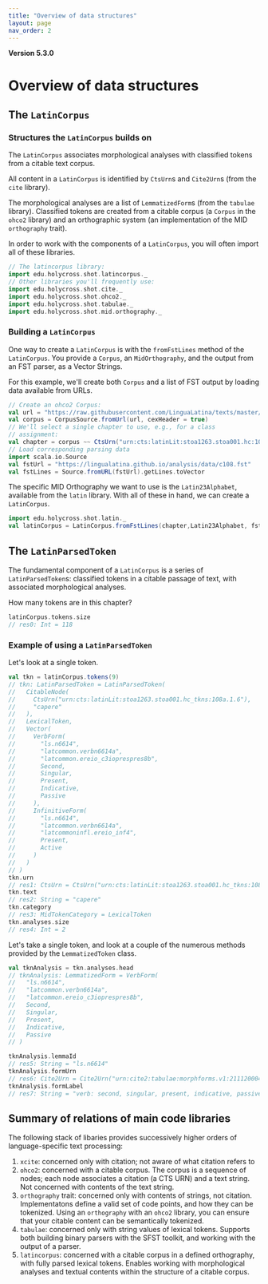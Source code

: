 ```yaml
---
title: "Overview of data structures"
layout: page
nav_order: 2
---
```


**Version 5.3.0**


# Overview of data structures

## The `LatinCorpus`

### Structures the `LatinCorpus` builds on


The `LatinCorpus` associates morphological analyses with classified tokens from a citable text corpus.

All content in a `LatinCorpus` is identified by `CtsUrn`s and `Cite2Urn`s (from the `cite` library).  

The morphological analyses are a list of `LemmatizedForm`s (from the `tabulae` library).  Classified tokens are created from a citable corpus (a `Corpus` in the `ohco2` library) and an orthographic system (an implementation of the MID `orthography` trait).


In order to work with the components of a `LatinCorpus`, you will often import all of these libraries.

```scala
// The latincorpus library:
import edu.holycross.shot.latincorpus._
// Other libraries you'll frequently use:
import edu.holycross.shot.cite._
import edu.holycross.shot.ohco2._
import edu.holycross.shot.tabulae._
import edu.holycross.shot.mid.orthography._
```


### Building a `LatinCorpus`

One way to create a `LatinCorpus` is with the `fromFstLines` method of the `LatinCorpus`.  You provide a `Corpus`, an `MidOrthography`, and the output from an FST parser, as a Vector Strings.


For this example, we'll create both `Corpus` and a list of FST output by loading data available from URLs.

```scala
// Create an ohco2 Corpus:
val url = "https://raw.githubusercontent.com/LinguaLatina/texts/master/texts/latin23/hyginus.cex"
val corpus = CorpusSource.fromUrl(url, cexHeader = true)
// We'll select a single chapter to use, e.g., for a class
// assignment:
val chapter = corpus ~~ CtsUrn("urn:cts:latinLit:stoa1263.stoa001.hc:108a")
// Load corresponding parsing data
import scala.io.Source
val fstUrl = "https://lingualatina.github.io/analysis/data/c108.fst"
val fstLines = Source.fromURL(fstUrl).getLines.toVector
```

The specific MID Orthography we want to use is the `Latin23Alphabet`, available from the `latin` library. With all of these in hand, we can create a `LatinCorpus`.

```scala
import edu.holycross.shot.latin._
val latinCorpus = LatinCorpus.fromFstLines(chapter,Latin23Alphabet, fstLines, strict=false)
```

## The `LatinParsedToken`



The fundamental component of a `LatinCorpus` is a series of `LatinParsedToken`s: classified tokens in a citable passage of text, with associated morphological analyses.

How many tokens are in this chapter?

```scala
latinCorpus.tokens.size
// res0: Int = 118
```


### Example of using a `LatinParsedToken`

Let's look at a single token.

```scala
val tkn = latinCorpus.tokens(9)
// tkn: LatinParsedToken = LatinParsedToken(
//   CitableNode(
//     CtsUrn("urn:cts:latinLit:stoa1263.stoa001.hc_tkns:108a.1.6"),
//     "capere"
//   ),
//   LexicalToken,
//   Vector(
//     VerbForm(
//       "ls.n6614",
//       "latcommon.verbn6614a",
//       "latcommon.ereio_c3ioprespres8b",
//       Second,
//       Singular,
//       Present,
//       Indicative,
//       Passive
//     ),
//     InfinitiveForm(
//       "ls.n6614",
//       "latcommon.verbn6614a",
//       "latcommoninfl.ereio_inf4",
//       Present,
//       Active
//     )
//   )
// )
tkn.urn
// res1: CtsUrn = CtsUrn("urn:cts:latinLit:stoa1263.stoa001.hc_tkns:108a.1.6")
tkn.text
// res2: String = "capere"
tkn.category
// res3: MidTokenCategory = LexicalToken
tkn.analyses.size
// res4: Int = 2
```

Let's take a single token, and look at a couple of the numerous methods provided by the `LemmatizedToken` class.


```scala
val tknAnalysis = tkn.analyses.head
// tknAnalysis: LemmatizedForm = VerbForm(
//   "ls.n6614",
//   "latcommon.verbn6614a",
//   "latcommon.ereio_c3ioprespres8b",
//   Second,
//   Singular,
//   Present,
//   Indicative,
//   Passive
// )

tknAnalysis.lemmaId
// res5: String = "ls.n6614"
tknAnalysis.formUrn
// res6: Cite2Urn = Cite2Urn("urn:cite2:tabulae:morphforms.v1:211120004")
tknAnalysis.formLabel
// res7: String = "verb: second, singular, present, indicative, passive"
```


## Summary of relations of main code libraries

The following stack of libaries provides successively higher orders of language-specific text processing:

1. `xcite`: concerned only with citation; not aware of what citation refers to
2. `ohco2`: concerned with a citable corpus.  The corpus is a sequence of nodes; each node associates a citation (a CTS URN) and a text string.  Not concerned with contents of the text string.
3. `orthography` trait: concerned only with contents of strings, not citation. Implementatons define a valid set of code points, and how they can be tokenized.  Using an `orthography` with an `ohco2` library, you can ensure that your citable content can be semantically tokenized.
4. `tabulae`:  concerned only with string values of lexical tokens. Supports both building binary parsers with the SFST toolkit, and working with the output of a parser.
5.  `latincorpus`:  concerned with a citable corpus in a defined orthography, with fully parsed lexical tokens.  Enables working with morphological analyses and textual contents within the structure of a citable corpus.
